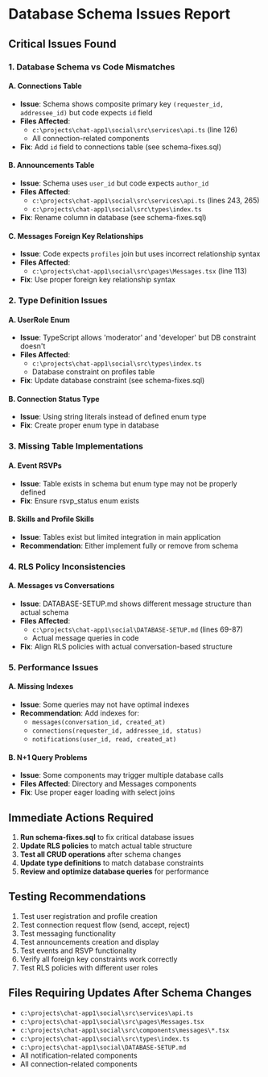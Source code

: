 # Database Schema Issues Report

## Critical Issues Found

### 1. Database Schema vs Code Mismatches

#### A. Connections Table
- **Issue**: Schema shows composite primary key `(requester_id, addressee_id)` but code expects `id` field
- **Files Affected**: 
  - `c:\projects\chat-app1\social\src\services\api.ts` (line 126)
  - All connection-related components
- **Fix**: Add `id` field to connections table (see schema-fixes.sql)

#### B. Announcements Table
- **Issue**: Schema uses `user_id` but code expects `author_id`
- **Files Affected**:
  - `c:\projects\chat-app1\social\src\services\api.ts` (lines 243, 265)
  - `c:\projects\chat-app1\social\src\types\index.ts`
- **Fix**: Rename column in database (see schema-fixes.sql)

#### C. Messages Foreign Key Relationships
- **Issue**: Code expects `profiles` join but uses incorrect relationship syntax
- **Files Affected**:
  - `c:\projects\chat-app1\social\src\pages\Messages.tsx` (line 113)
- **Fix**: Use proper foreign key relationship syntax

### 2. Type Definition Issues

#### A. UserRole Enum
- **Issue**: TypeScript allows 'moderator' and 'developer' but DB constraint doesn't
- **Files Affected**:
  - `c:\projects\chat-app1\social\src\types\index.ts`
  - Database constraint on profiles table
- **Fix**: Update database constraint (see schema-fixes.sql)

#### B. Connection Status Type
- **Issue**: Using string literals instead of defined enum type
- **Fix**: Create proper enum type in database

### 3. Missing Table Implementations

#### A. Event RSVPs
- **Issue**: Table exists in schema but enum type may not be properly defined
- **Fix**: Ensure rsvp_status enum exists

#### B. Skills and Profile Skills
- **Issue**: Tables exist but limited integration in main application
- **Recommendation**: Either implement fully or remove from schema

### 4. RLS Policy Inconsistencies

#### A. Messages vs Conversations
- **Issue**: DATABASE-SETUP.md shows different message structure than actual schema
- **Files Affected**:
  - `c:\projects\chat-app1\social\DATABASE-SETUP.md` (lines 69-87)
  - Actual message queries in code
- **Fix**: Align RLS policies with actual conversation-based structure

### 5. Performance Issues

#### A. Missing Indexes
- **Issue**: Some queries may not have optimal indexes
- **Recommendation**: Add indexes for:
  - `messages(conversation_id, created_at)`
  - `connections(requester_id, addressee_id, status)`
  - `notifications(user_id, read, created_at)`

#### B. N+1 Query Problems
- **Issue**: Some components may trigger multiple database calls
- **Files Affected**: Directory and Messages components
- **Fix**: Use proper eager loading with select joins

## Immediate Actions Required

1. **Run schema-fixes.sql** to fix critical database issues
2. **Update RLS policies** to match actual table structure
3. **Test all CRUD operations** after schema changes
4. **Update type definitions** to match database constraints
5. **Review and optimize database queries** for performance

## Testing Recommendations

1. Test user registration and profile creation
2. Test connection request flow (send, accept, reject)
3. Test messaging functionality
4. Test announcements creation and display
5. Test events and RSVP functionality
6. Verify all foreign key constraints work correctly
7. Test RLS policies with different user roles

## Files Requiring Updates After Schema Changes

- `c:\projects\chat-app1\social\src\services\api.ts`
- `c:\projects\chat-app1\social\src\pages\Messages.tsx`
- `c:\projects\chat-app1\social\src\components\messages\*.tsx`
- `c:\projects\chat-app1\social\src\types\index.ts`
- `c:\projects\chat-app1\social\DATABASE-SETUP.md`
- All notification-related components
- All connection-related components
